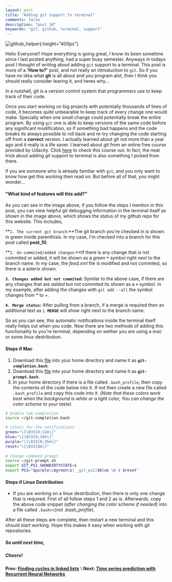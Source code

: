 ```yaml
---
layout: post
title: "Adding git support to terminal"
comments: false
description: "post 10"
keywords: "git, github, terminal, support"
---
```


![github_helper]({{site.url}}/material/2018/post_10/github_helper.jpeg?raw=true){:height="400px"}

Hello Everyone!! Hope everything is going great, I know its been sometime since I last posted anything, had a super busy semester. Anyways in todays post I thought of writing about adding `git` support to a terminal. This post is more of a **'How to?'** post, and not really an introduction to `git`. So if you have no idea what **git** is all about and you program alot, then I think you should really consider learing it, and heres why... 

>
In a nutshell, git is a version control system that programmers use to keep track of their code.

Once you start working on big projects with potentially thousands of lines of code, it becomes quite unbearable to keep track of every change one would make. Specially when one small change could potentially break the entire program. By using `git` one is able to keep versions of the same code before any significant modification, so if something bad happens and the code breaks its always possible to roll back and re-try changing the code starting off from a **correct** version. I actually learned about git not more than a year ago and it really is a life saver. I learned about git from an online free course provided by Udacity. Click [here](https://www.udacity.com/course/how-to-use-git-and-github--ud775) to check this course out. In fact, the neat trick about adding git support to terminal is also something I picked from there. 

If you are someone who is already familiar with `git`, and you only want to know how get this working then read on. But before all of that, you might wonder...

#### "What kind of features will this add?"

As you can see in the image above, if you follow the steps I mention in this post, you can view helpful git debugging information in the terminal itself as shown in the image above, which shows the status of my github repo for this website. This includes,

**`1. The current git branch`:**The git branch you're checked in is shown in green inside parenthisis. In my case, I'm checked into a branch for this post called **post_10**.

**`2. Un-commited/added changes`:**If there is any change that is not commited or added, it will be shown as a _green_ **`*`** symbol right next to the branch name. In my case, the _feed.xml_ file is modified and not commited, so there is a asterix shown.

**`3. Changes added but not commited`:**
Symilar to the above case, if there are any changes that are _added_ but not commited its shown as a **`+`** symbol. In my example, after adding the changes with `git add --all` the symbol changes from * to +.

**`4. Merge status`:**
After pulling from a branch, if a merge is required then an additional text as **`| MERGE`** will show right next to the branch name.

So as you can see, this automatic notifications inside the terminal itself really helps out when you code. Now there are two methods of adding this functionality to you're terminal, depending on wether you are using a _mac_ or some _linux_ destribution.

#### Steps if Mac 

1. Download this [file](https://raw.githubusercontent.com/git/git/master/contrib/completion/git-completion.bash) into your home directory and name it as **`git-completion.bash`**.
2. Download this [file](https://raw.githubusercontent.com/git/git/master/contrib/completion/git-prompt.sh) into your home directory and name it as **`git-prompt.bash`**.
3. In your home directory if there is a file called `.bash_profile`, then copy the contents of the code below into it. If not then create a new file called `.bash_profile` and copy this code into it. (_Note that these colors work best when the background is white or a light color, You can change the color scheme to your taste_)

```sh
# Enable tab completion
source ~/git-completion.bash

# colors for the notifications
green="\[\033[0;32m\]"
blue="\[\033[0;34m\]"
purple="\[\033[0;35m\]"
reset="\[\033[0m\]"
 
# Change command prompt
source ~/git-prompt.sh
export GIT_PS1_SHOWDIRTYSTATE=1
export PS1="$purple\u$green\$(__git_ps1)$blue \W $ $reset"
```

#### Steps if Linux Destribution

+ If you are working on a linux destribution, then there is only one change that is required. First of all follow steps 1 and 2 as is. Afterwards, copy the above code snippet (_after changing the color scheme if needed_) into a file called `.bashrc`(not _.bash_profile_).

After all these steps are complete, then restart a new terminal and this should start working. Hope this makes it easy when working with git repositories.

##### So until next time,
##### Cheers!

**Prev: [Finding cycles in linked lists]({{site.url}}/2018/Linked-Lists/)** \\
**Next: [Time series prediction with Recurrent Neural Networks]({{site.url}}/2018/time-series-prediction/)**


<!--+ **the current git branch**: The git branch you're checked in is shown in green inside parenthisis. In my case, I'm checked into a branch for this post called **post_10**.
+ **un-commited changes**: If there is any change that is not commited or added, it will be shown as a _green_ **`*`**(asterix) symbol right next to the branch name. In my case, the _feed.xml_ file is modified and not commited, so there is a asterix shown.
+ **changes added but not commited**: Symilar to the above case, if there are any changes that are _added_ but not commited its shown as a **`+`** symbol. In my example, after adding the changes with `git add --all` the symbol changes from * to +.
+ **merge status**: After pulling from a branch, if a merge is required then an additional text as **`| MERGE`** will show right next to the branch name.

<!--the current git branch, an indication to whether a change was made or commited and so on. In this image you can see some text in green right next to my name in the prompt. This green text is what Im talking about.


 In today's post I thought writing a simple post on how to add `git` support to the terminal. So basically, I'll first start off with a bit of an into on what is **git**. If you do a lot of coding in your day to day life, whether it be in your school, research or work--something that you'd probably agree with me is that debugging code is what takes most of your time. This is where **git** comes in, to put it simply **git** is a version control system and what it does is, it enables us to have keep track of our code base in separate versions.

### What can git do?

I sort of try to think of as keeping save points in a game, so like before we go battle the final boss usually its a good idea to save up. I use git sort of like that, when I know that my code is in some working state before I add anything else, I save or `commit` it's state. So that if I mess up a future version of the code (which usually happens a lot) then I can roll back my code to a past working version. The best part is its not like maintaining folder structure that has folders like `backup OR backup_of_backup/` and so on. Which I admit before using git I did myself. Another cool thing about git is, lets say you have two ideas you could potentially implement to solve the same problem, then it's possible to create whats called `branches` so that you can work on both those versions at the same time. Later on you can integrate what works best to the actual **main** code base. In a nutshell, these are some of the features in **git** that I use most of the time.

To be clear, my post wont be an introduction to **git**, well because there are lots of online tutorials that could probably do a better job than me like this online course on [udacity](https://www.udacity.com/course/how-to-use-git-and-github--ud775){:target="blank"}. It's a free course, and what I'll be presenting today is something I learnt from there.

### Adding git support

If your reading this part of my post, then I'm assuming you have some familiarity with git. if you use some development environment like Eclipse, then its possible to have some indication of what branch your on, or if there are some changes that you have not commited and so on. But if you use the terminal then that sort of support is not in-built so it can get a bit annoying sometimes.

But fear no more, in this post I'll be going through three easy steps on how to add text that automatically show the repository status, whether there are any changed not commited, the branch your on, if a merge is needed and so on. The code Im presenting here isn't my own, and I came across it myself when I was learning on how to use git and it really has made it easy for me to control versions of my code. -->
